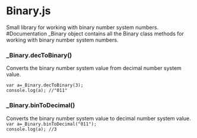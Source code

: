 # Binary.js 
Small library for working with binary number system numbers. 
#Documentation
_Binary object contains all the Binary class methods for working with binary number system numbers.
<br>
<h3>_Binary.decToBinary()</h3>
Converts the binary number system value from decimal number system value.
<br>
<code>
var a=_Binary.decToBinary(3);
console.log(a); //"011"
</code>
<h3>_Binary.binToDecimal()</h3>
Converts the binary number system value to decimal number system value.
<code>
var a=_Binary.binToDecimal("011");
console.log(a); //3
</code>
